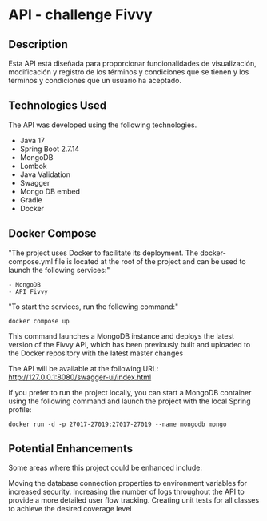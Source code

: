 # API - challenge Fivvy

## Description

Esta API está diseñada para proporcionar funcionalidades de visualización, modificación y registro de los términos 
y condiciones que se tienen y los terminos y condiciones que un usuario ha aceptado.

## Technologies Used

The API was developed using the following technologies.

- Java 17
- Spring Boot 2.7.14
- MongoDB
- Lombok
- Java Validation
- Swagger
- Mongo DB embed  
- Gradle
- Docker

## Docker Compose

"The project uses Docker to facilitate its deployment. The docker-compose.yml file is located at the root of the project
and can be used to launch the following services:"
    
    - MongoDB
    - API Fivvy

"To start the services, run the following command:"

    docker compose up

This command launches a MongoDB instance and deploys the latest version of the Fivvy API, which has been previously 
built and uploaded to the Docker repository with the latest master changes

The API will be available at the following URL: http://127.0.0.1:8080/swagger-ui/index.html


If you prefer to run the project locally, you can start a MongoDB container using the following command and launch 
the project with the local Spring profile:

    docker run -d -p 27017-27019:27017-27019 --name mongodb mongo


## Potential Enhancements

Some areas where this project could be enhanced include:

Moving the database connection properties to environment variables for increased security.
Increasing the number of logs throughout the API to provide a more detailed user flow tracking.
Creating unit tests for all classes to achieve the desired coverage level



    
